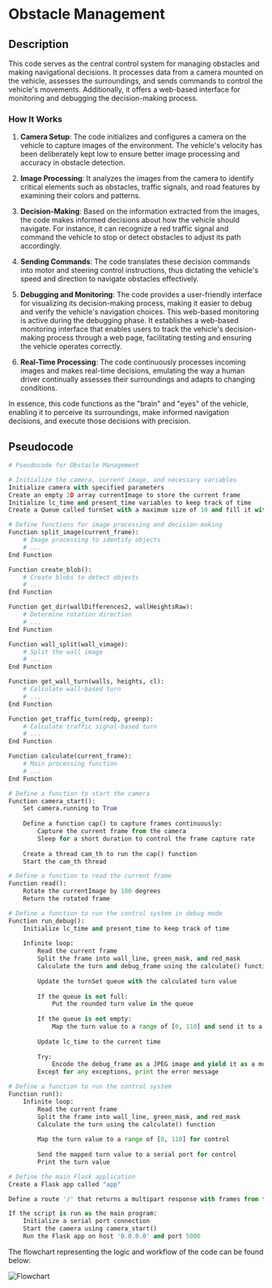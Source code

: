 # **Obstacle Management**

## Description

This code serves as the central control system for managing obstacles and making navigational decisions. It processes data from a camera mounted on the vehicle, assesses the surroundings, and sends commands to control the vehicle's movements. Additionally, it offers a web-based interface for monitoring and debugging the decision-making process.

### How It Works

1. **Camera Setup**: The code initializes and configures a camera on the vehicle to capture images of the environment. The vehicle's velocity has been deliberately kept low to ensure better image processing and accuracy in obstacle detection.

2. **Image Processing**: It analyzes the images from the camera to identify critical elements such as obstacles, traffic signals, and road features by examining their colors and patterns.

3. **Decision-Making**: Based on the information extracted from the images, the code makes informed decisions about how the vehicle should navigate. For instance, it can recognize a red traffic signal and command the vehicle to stop or detect obstacles to adjust its path accordingly.

4. **Sending Commands**: The code translates these decision commands into motor and steering control instructions, thus dictating the vehicle's speed and direction to navigate obstacles effectively.

5. **Debugging and Monitoring**: The code provides a user-friendly interface for visualizing its decision-making process, making it easier to debug and verify the vehicle's navigation choices. This web-based monitoring is active during the debugging phase. It establishes a web-based monitoring interface that enables users to track the vehicle's decision-making process through a web page, facilitating testing and ensuring the vehicle operates correctly.

6. **Real-Time Processing**: The code continuously processes incoming images and makes real-time decisions, emulating the way a human driver continually assesses their surroundings and adapts to changing conditions.

In essence, this code functions as the "brain" and "eyes" of the vehicle, enabling it to perceive its surroundings, make informed navigation decisions, and execute those decisions with precision.

## Pseudocode

```python
# Pseudocode for Obstacle Management

# Initialize the camera, current image, and necessary variables
Initialize camera with specified parameters
Create an empty 2D array currentImage to store the current frame
Initialize lc_time and present_time variables to keep track of time
Create a Queue called turnSet with a maximum size of 10 and fill it with 0s

# Define functions for image processing and decision-making
Function split_image(current_frame):
    # Image processing to identify objects
    # ...
End Function

Function create_blob():
    # Create blobs to detect objects
    # ...
End Function

Function get_dir(wallDifferences2, wallHeightsRaw):
    # Determine rotation direction
    # ...
End Function

Function wall_split(wall_vimage):
    # Split the wall image
    # ...
End Function

Function get_wall_turn(walls, heights, cl):
    # Calculate wall-based turn
    # ...
End Function

Function get_traffic_turn(redp, greenp):
    # Calculate traffic signal-based turn
    # ...
End Function

Function calculate(current_frame):
    # Main processing function
    # ...
End Function

# Define a function to start the camera
Function camera_start():
    Set camera.running to True
    
    Define a function cap() to capture frames continuously:
        Capture the current frame from the camera
        Sleep for a short duration to control the frame capture rate
        
    Create a thread cam_th to run the cap() function
    Start the cam_th thread

# Define a function to read the current frame
Function read():
    Rotate the currentImage by 180 degrees
    Return the rotated frame

# Define a function to run the control system in debug mode
Function run_debug():
    Initialize lc_time and present_time to keep track of time
    
    Infinite loop:
        Read the current frame
        Split the frame into wall_line, green_mask, and red_mask
        Calculate the turn and debug_frame using the calculate() function
        
        Update the turnSet queue with the calculated turn value
        
        If the queue is not full:
            Put the rounded turn value in the queue
        
        If the queue is not empty:
            Map the turn value to a range of [0, 110] and send it to a serial port for control
        
        Update lc_time to the current time
        
        Try:
            Encode the debug_frame as a JPEG image and yield it as a multipart response
        Except for any exceptions, print the error message

# Define a function to run the control system
Function run():
    Infinite loop:
        Read the current frame
        Split the frame into wall_line, green_mask, and red_mask
        Calculate the turn using the calculate() function
        
        Map the turn value to a range of [0, 110] for control
        
        Send the mapped turn value to a serial port for control
        Print the turn value

# Define the main Flask application
Create a Flask app called "app"

Define a route '/' that returns a multipart response with frames from the run_debug() function

If the script is run as the main program:
    Initialize a serial port connection
    Start the camera using camera_start()
    Run the Flask app on host '0.0.0.0' and port 5000
```

The flowchart representing the logic and workflow of the code can be found below:

![Flowchart](https://github.com/zero-abd/baby_musks_wroBot/assets/48104263/fc672cc6-d66e-45d6-82f6-31062deab6df)
